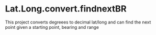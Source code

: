 # Lat.Long.convert.findnextBR
This project converts degreees to decimal lat/long and can find the next point given a starting point, bearing and range
